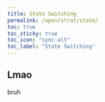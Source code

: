 ```yaml
---
title: State Switching
permalink: /open/strat/state/
toc: true
toc_sticky: true
toc_icon: "sync-alt"
toc_label: "State Switching"
---
```


## Lmao

bruh
